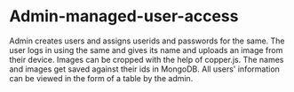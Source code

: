 # Admin-managed-user-access
Admin creates users and assigns userids and passwords for the same. The user logs in using the same and gives its name and uploads an image from their device. Images can be cropped with the help of copper.js. The names and images get saved against their ids in MongoDB. All users' information can be viewed in the form of a table by the admin. 
